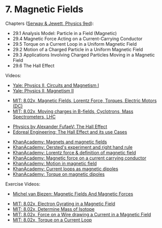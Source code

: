 # 7. Magnetic Fields

Chapters ([Serway & Jewett, Physics 9ed](https://annas-archive.org/md5/076b2e7e2084a32914bcb8ca29d04f4d)):
- 29.1 Analysis Model: Particle in a Field (Magnetic)
- 29.4 Magnetic Force Acting on a Current-Carrying Conductor
- 29.5 Torque on a Current Loop in a Uniform Magnetic Field
- 29.2 Motion of a Charged Particle in a Uniform Magnetic Field
- 29.3 Applications Involving Charged Particles Moving in a Magnetic Field
- 29.6 The Hall Effect

Videos:
- [Yale: Physics II, Circuits and Magnetism I](https://www.youtube.com/watch?v=HXRjSfre6kc&list=PLD07B2225BB40E582)
- [Yale: Physics II, Magnetism II](https://www.youtube.com/watch?v=kb97TivvK50&list=PLD07B2225BB40E582)
<!---->
- [MIT: 8.02x, Magnetic Fields, Lorentz Force, Torques, Electric Motors (DC)](https://www.youtube.com/watch?v=0y9x7CS5Vrk&list=PLyQSN7X0ro2314mKyUiOILaOC2hk6Pc3j)
- [MIT: 8.02x, Moving charges in B-fields, Cyclotrons, Mass Spectrometers, LHC](https://www.youtube.com/watch?v=sDnG1JhZ2N4&list=PLyQSN7X0ro2314mKyUiOILaOC2hk6Pc3j)
<!---->
- [Physics by Alexander FufaeV: The Hall Effect](https://www.youtube.com/watch?v=1OZCWetFCps)
- [Edoreal Engineering: The Hall Effect and its use Cases](https://www.youtube.com/watch?v=iPU_pzrg4UE)
<!---->
- [KhanAcademy: Magnets and magnetic fields](https://www.khanacademy.org/science/in-in-class-12th-physics-india/moving-charges-and-magnetism/x51bd77206da864f3:magnets-and-magnetic-fields/v/intro-to-magnetic-fields-why-fields)
- [KhanAcademy: Oersted's experiment and right hand rule](https://www.khanacademy.org/science/in-in-class-12th-physics-india/moving-charges-and-magnetism/x51bd77206da864f3:oersted-s-experiment-and-right-hand-rule/v/oersteds-experiment-magnetic-field-due-to-current)
- [KhanAcademy: Lorentz force & definition of magnetic field](https://www.khanacademy.org/science/in-in-class-12th-physics-india/moving-charges-and-magnetism/x51bd77206da864f3:lorentz-force-definition-of-magnetic-field/v/magnetism-2)
- [KhanAcademy: Magnetic force on a current carrying conductor](https://www.khanacademy.org/science/in-in-class-12th-physics-india/moving-charges-and-magnetism/x51bd77206da864f3:magnetic-force-on-a-current-carrying-conductor/v/force-on-a-current-carrying-conductor-ni-a-magnetic-field)
- [KhanAcademy: Motion in magnetic field](https://www.khanacademy.org/science/in-in-class-12th-physics-india/moving-charges-and-magnetism/x51bd77206da864f3:motion-in-magnetic-field/v/radius-time-period-of-charges-moving-in-magnetic-field)
- [KhanAcademy: Current loops as magnetic dipoles](https://www.khanacademy.org/science/in-in-class-12th-physics-india/moving-charges-and-magnetism/x51bd77206da864f3:current-loops-as-magnetic-dipoles/v/magnetic-dipoles-dipole-moment)
- [KhanAcademy: Torque on magnetic dipoles](https://www.khanacademy.org/science/in-in-class-12th-physics-india/moving-charges-and-magnetism/x51bd77206da864f3:torque-on-magnetic-dipoles/v/torque-acting-on-current-loops)

Exercise Videos:
- [Michel van Biezen: Magnetic Fields And Magnetic Forces](https://www.youtube.com/playlist?list=PLX2gX-ftPVXX3FUB8FPKFPPXPJ6yhY4mT)
<!---->
- [MIT: 8.02x, Electron Gyrating in a Magnetic Field](https://www.youtube.com/watch?v=AbH3PaUatb0&list=PLyQSN7X0ro200pTRGPkPp4kBEzFrSbZ3c)
- [MIT: 8.02x, Determine Mass of Isotope](https://www.youtube.com/watch?v=Y4a7PQiItCU&list=PLyQSN7X0ro200pTRGPkPp4kBEzFrSbZ3c)
- [MIT: 8.02x, Force on a Wire drawing a Current in a Magnetic Field](https://www.youtube.com/watch?v=3bHvEP24who&list=PLyQSN7X0ro200pTRGPkPp4kBEzFrSbZ3c)
- [MIT: 8.02x, Torque on a Current Loop](https://www.youtube.com/watch?v=bQDj0pfg0jU&list=PLyQSN7X0ro200pTRGPkPp4kBEzFrSbZ3c)